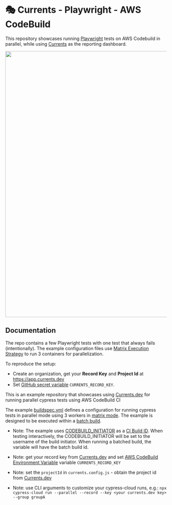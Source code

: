 # 🎭 Currents - Playwright - AWS CodeBuild

This repository showcases running [Playwright](https://playwright.dev/) tests on AWS Codebuild in parallel, while using [Currents](https://currents.dev) as the reporting dashboard.

<p align="center">
  <img width="830" src="https://static.currents.dev/currents-playwright-banner-gh.png" />
</p>

## Documentation

The repo contains a few Playwright tests with one test that always fails (intentionally). The example configuration files use [Matrix Execution Strategy](https://docs.github.com/en/actions/using-workflows/workflow-syntax-for-github-actions#jobsjob_idstrategymatrix) to run 3 containers for parallelization.

To reproduce the setup:

- Create an organization, get your **Record Key** and **Project Id** at https://app.currents.dev
- Set [GitHub secret variable](https://docs.github.com/en/actions/reference/encrypted-secrets) `CURRENTS_RECORD_KEY`.

This is an example repository that showcases using [Currents.dev](https://currents.dev) for running parallel cypress tests using AWS CodeBuild CI

The example [buildspec.yml](https://github.com/currents-dev/aws-codebuild-example/blob/main/buildspec.yml) defines a configuration for running cypress tests in parallel mode using 3 workers in [matrix mode](https://docs.aws.amazon.com/codebuild/latest/userguide/batch-build.html#batch_build_matrix). The example is designed to be executed within a [batch build](https://docs.aws.amazon.com/codebuild/latest/userguide/batch-build.html).

- Note: The example uses [CODEBUILD_INITIATOR](https://docs.aws.amazon.com/codebuild/latest/userguide/build-env-ref-env-vars.html) as a [CI Build ID](https://currents.dev/readme/guides/cypress-ci-build-id). When testing interactively, the CODEBUILD_INITIATOR will be set to the username of the build initiator. When running a batched build, the variable will have the batch build id.

- Note: get your record key from [Currents.dev](https://app.currents.dev) and set [AWS CodeBuild Environment Variable](https://docs.aws.amazon.com/codebuild/latest/userguide/change-project-console.html#change-project-console-environment) variable `CURRENTS_RECORD_KEY`

- Note: set the `projectId` in `currents.config.js` - obtain the project id from [Currents.dev](https://app.currents.dev)

- Note: use CLI arguments to customize your cypress-cloud runs, e.g.: `npx cypress-cloud run --parallel --record --key <your currents.dev key> --group groupA`
